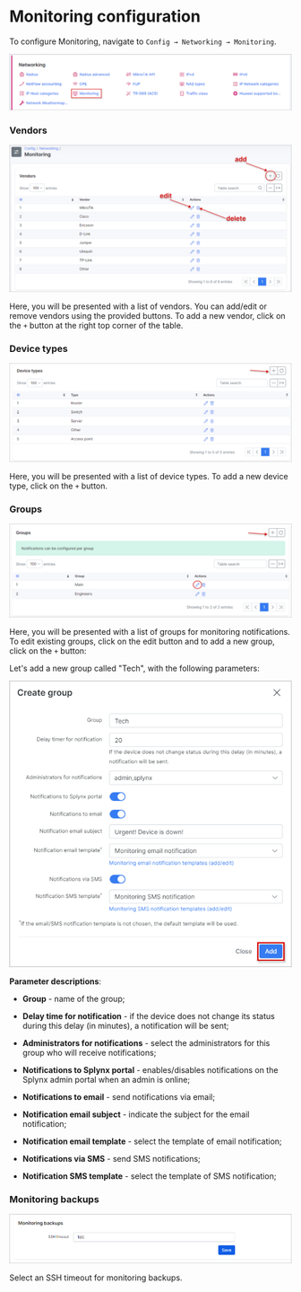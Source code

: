 Monitoring configuration
=================

To configure Monitoring, navigate to `Config → Networking → Monitoring`.

![icon](icon.png)

### Vendors
![vedors](vendors.png)

Here, you will be presented with a list of vendors. You can add/edit or remove vendors using the provided buttons. To add a new vendor, click on the `+` button at the right top corner of the table.

### Device types
![devices](device_types.png)

Here, you will be presented with a list of device types. To add a new device type, click on the `+` button.

### Groups
![groups](groups.png)

Here, you will be presented with a list of groups for monitoring notifications. To edit existing groups, click on the edit button and to add a new group, click on the `+` button:

Let's add a new group called "Tech", with the following parameters:

![add_group](add_group.png)

**Parameter descriptions**:

* **Group** - name of the group;

* **Delay time for notification** - if the device does not change its status during this delay (in minutes), a notification will be sent;

* **Administrators for notifications** - select the administrators for this group who will receive notifications;

* **Notifications to Splynx portal** - enables/disables notifications on the Splynx admin portal when an admin is online;

* **Notifications to email** - send notifications via email;

* **Notification email subject** - indicate the subject for the email notification;

* **Notification email template** - select the template of email notification;

* **Notifications via SMS** - send SMS notifications;

* **Notification SMS template** - select the template of SMS notification;

### Monitoring backups
![backups](monitoring_backups.png)

Select an SSH timeout for monitoring backups.
